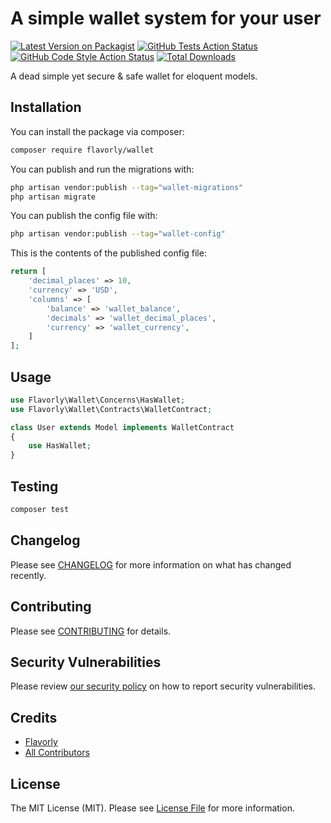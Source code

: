 # A simple wallet system for your user

[![Latest Version on Packagist](https://img.shields.io/packagist/v/flavorly/wallet.svg?style=flat-square)](https://packagist.org/packages/flavorly/wallet)
[![GitHub Tests Action Status](https://img.shields.io/github/actions/workflow/status/flavorly/wallet/run-tests.yml?branch=main&label=tests&style=flat-square)](https://github.com/flavorly/wallet/actions?query=workflow%3Arun-tests+branch%3Amain)
[![GitHub Code Style Action Status](https://img.shields.io/github/actions/workflow/status/flavorly/wallet/fix-php-code-style-issues.yml?branch=main&label=code%20style&style=flat-square)](https://github.com/flavorly/wallet/actions?query=workflow%3A"Fix+PHP+code+style+issues"+branch%3Amain)
[![Total Downloads](https://img.shields.io/packagist/dt/flavorly/wallet.svg?style=flat-square)](https://packagist.org/packages/flavorly/wallet)

A dead simple yet secure & safe wallet for eloquent models.

## Installation

You can install the package via composer:

```bash
composer require flavorly/wallet
```

You can publish and run the migrations with:

```bash
php artisan vendor:publish --tag="wallet-migrations"
php artisan migrate
```

You can publish the config file with:

```bash
php artisan vendor:publish --tag="wallet-config"
```

This is the contents of the published config file:

```php
return [
    'decimal_places' => 10,
    'currency' => 'USD',
    'columns' => [
        'balance' => 'wallet_balance',
        'decimals' => 'wallet_decimal_places',
        'currency' => 'wallet_currency',
    ]
];
```

## Usage

```php
use Flavorly\Wallet\Concerns\HasWallet;
use Flavorly\Wallet\Contracts\WalletContract;

class User extends Model implements WalletContract
{
    use HasWallet;
}
```

## Testing

```bash
composer test
```

## Changelog

Please see [CHANGELOG](CHANGELOG.md) for more information on what has changed recently.

## Contributing

Please see [CONTRIBUTING](CONTRIBUTING.md) for details.

## Security Vulnerabilities

Please review [our security policy](../../security/policy) on how to report security vulnerabilities.

## Credits

- [Flavorly](https://github.com/flavorly)
- [All Contributors](../../contributors)

## License

The MIT License (MIT). Please see [License File](LICENSE.md) for more information.
